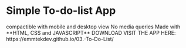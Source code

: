 <h1>Simple To-do-list App</h1>
compactible with mobile and desktop view
No media queries 
Made with **HTML, CSS and JAVASCRIPT**
DOWNLOAD VISIT THE APP HERE: https://emmtekdev.github.io/03.-To-Do-List/
